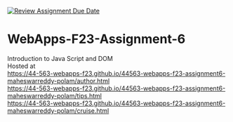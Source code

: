 [![Review Assignment Due Date](https://classroom.github.com/assets/deadline-readme-button-24ddc0f5d75046c5622901739e7c5dd533143b0c8e959d652212380cedb1ea36.svg)](https://classroom.github.com/a/b9NC0g7h)
# WebApps-F23-Assignment-6
Introduction to Java Script and DOM <br>
Hosted at <br>
https://44-563-webapps-f23.github.io/44563-webapps-f23-assignment6-maheswarreddy-polam/author.html <br>
https://44-563-webapps-f23.github.io/44563-webapps-f23-assignment6-maheswarreddy-polam/tips.html <br>
https://44-563-webapps-f23.github.io/44563-webapps-f23-assignment6-maheswarreddy-polam/cruise.html


